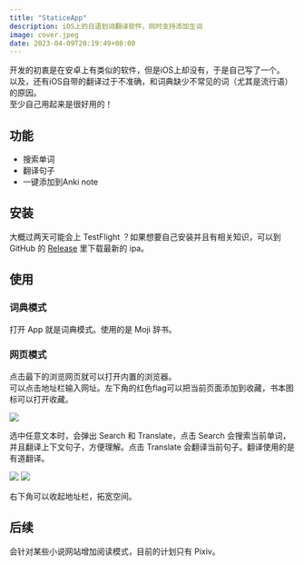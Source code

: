 ```yaml
---
title: "StaticeApp"
description: iOS上的日语划词翻译软件，同时支持添加生词
image: cover.jpeg
date: 2023-04-09T20:19:49+08:00
---
```


<style>
  section img {
    width: 300px;
  }
</style>

开发的初衷是在安卓上有类似的软件，但是iOS上却没有，于是自己写了一个。  
以及，还有iOS自带的翻译过于不准确，和词典缺少不常见的词（尤其是流行语）的原因。  
至少自己用起来是很好用的！  

## 功能
- 搜索单词
- 翻译句子
- 一键添加到Anki note

## 安装

大概过两天可能会上 TestFlight ？如果想要自己安装并且有相关知识，可以到 GitHub 的 [Release](https://github.com/Chen03/StaticeApp/releases) 里下载最新的 ipa。

## 使用

### 词典模式

打开 App 就是词典模式。使用的是 Moji 辞书。  

### 网页模式

点击最下的浏览网页就可以打开内置的浏览器。  
可以点击地址栏输入网址。左下角的红色flag可以把当前页面添加到收藏，书本图标可以打开收藏。  

![](IMG_4566.PNG)

选中任意文本时，会弹出 Search 和 Translate，点击 Search 会搜索当前单词，并且翻译上下文句子，方便理解。点击 Translate 会翻译当前句子。翻译使用的是有道翻译。

![](IMG_4567.PNG)
![](IMG_4568.PNG)

右下角可以收起地址栏，拓宽空间。  

## 后续

会针对某些小说网站增加阅读模式，目前的计划只有 Pixiv。